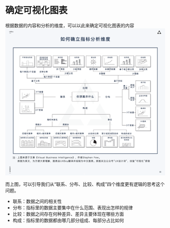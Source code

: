 # 确定可视化图表
根据数据的内容和分析的维度，可以以此来确定可视化图表的内容
![可视化图表分析](https://github.com/cjywoo/DataVNote/blob/master/docs/img/2190569.png?raw=true)

而上图，可以引导我们从“联系、分布、比较、构成”四个维度更有逻辑的思考这个问题。
* 联系：数据之间的相关性
* 分布：指标里的数据主要集中在什么范围、表现出怎样的规律
* 比较：数据之间存在何种差异、差异主要体现在哪些方面
* 构成：指标里的数据都由哪几部分组成、每部分占比如何